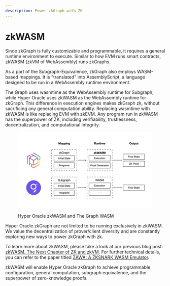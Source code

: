 ```yaml
---
description: Power zkGraph with ZK
---
```


# zkWASM

Since zkGraph is fully customizable and programmable, it requires a general runtime environment to execute. Similar to how EVM runs smart contracts, zkWASM (zkVM of WebAssembly) runs zkGraphs.

As a part of the Subgraph-Equivalence, zkGraph also employs WASM-based mappings. It is "translated" into AssemblyScript, a language designed to be run in a WebAssembly runtime environment.

The Graph uses wasmtime as the WebAssembly runtime for Subgraph, while Hyper Oracle uses zkWASM as the WebAssembly runtime for zkGraph. This difference in execution engines makes zkGraph zk, without sacrificing any general computation ability. Replacing wasmtime with zkWASM is like replacing EVM with zkEVM. Any program run in zkWASM has the superpower of ZK, including verifiability, trustlessness, decentralization, and computational integrity.

<figure><img src="../../.gitbook/assets/截屏2023-02-19 上午3.13.43.png" alt=""><figcaption><p>Hyper Oracle zkWASM and The Graph WASM</p></figcaption></figure>

Hyper Oracle zkGraph are not limited to be running exclusively in zkWASM. We value the decentralization of prover/client diversity and are constantly exploring new ways to power zkGraph with zk.

To learn more about zkWASM, please take a look at our previous blog post: [zkWASM, The Next Chapter of ZK and zkVM](https://mirror.xyz/hyperoracleblog.eth/abKqUB4iEJ4kRsGqq8baIFUnhV\_eY-lblmhCrwRm31E). For further technical details, you can refer to the paper titled [ZAWA: A ZKSNARK WASM Emulator](https://jhc.sjtu.edu.cn/\~hongfeifu/manuscriptb.pdf).

zkWASM will enable Hyper Oracle zkGraph to achieve programmable configuration, general computation, subgraph equivalence, and the superpower of zero-knowledge proofs.
